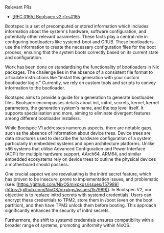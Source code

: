 Relevant PRs

- [[RFC 0165] Bootspec v2 rfcs#165](https://github.com/NixOS/rfcs/pull/165)

Bootspec is a set of precomputed or stored information which includes information about the system's hardware, software configuration, and potentially other relevant parameters. These facts play a central role in configuring bootloaders like systemd-boot and GRUB. These bootloaders use the information to create the necessary configuration files for the boot process, ensuring that the system boots correctly based on its current state and configuration.

Work has been done on standardising the functionality of bootloaders in Nix packages. The challenge lies in the absence of a consistent file format to articulate instructions like "install this generation with your custom bootloader logic." Currently, we rely on custom tools and scripts to convey information to the bootloader.

Bootspec aims to provide a guide for a generation to generate bootloader files. Bootspec encompasses details about init, initrd, secrets, kernel, kernel parameters, the generation system's name, and the top level itself. It supports specialisation and more, aiming to eliminate divergent features among different bootloader installers.

While Bootspec V1 addresses numerous aspects, there are notable gaps, such as the absence of information about device trees. Device trees are data structures used to describe the hardware configuration of a system, particularly in embedded systems and open architecture platforms. Unlike x86 systems that utilise Advanced Configuration and Power Interface (ACPI) for multiple hardware support, AArch64, ARM64, and similar embedded ecosystems rely on device trees to outline the physical devices a motherboard should possess.

One crucial aspect we are reevaluating is the initrd secret feature, which has proven to be insecure, prone to implementation issues, and problematic (see: [https://github.com/NixOS/nixpkgs/issues/157989](https://github.com/NixOS/nixpkgs/issues/157989)). In Bootspec V2, our objective is to replace initrd secrets with systemd credentials. Users can encrypt these credentials to TPM2, store them in /boot (even on the boot partition), and then have TPM2 unlock them before booting. This approach significantly enhances the security of initrd secrets.

Furthermore, the shift to systemd credentials ensures compatibility with a broader range of systems, promoting uniformity within NixOS.
